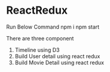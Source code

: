 # ReactRedux

Run Below Command
npm i
npm start


There are three component
1) Timeline using D3
2) Build User detail using react redux
3) Build Movie Detail using react redux
